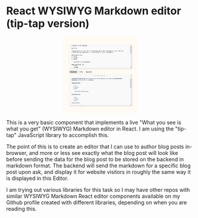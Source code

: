 # React WYSIWYG Markdown editor (tip-tap version)
<div align="center">
  <img src="demopicture.png" alt="WYSIWYG Markdown Editor Image" style="width:40%; height:auto;">
</div>

This is a very basic component that implements a live "What you see is what you get" (WYSIWYG) Markdown editor in React. I am using the "tip-tap" JavaScript library to accomplish this. 

The point of this is to create an editor that I can use to author blog posts in-browser, and more or less see exactly what the blog post will look like before sending the data for the blog post to be stored on the backend in markdown format. The backend will send the markdown for a specific blog post upon ask, and display it for website visitors in roughly the same way it is displayed in this Editor. 

I am trying out various libraries for this task so I may have other repos with similar WYSIWYG Markdown React editor components available on my Github profile created with different libraries, depending on when you are reading this.
